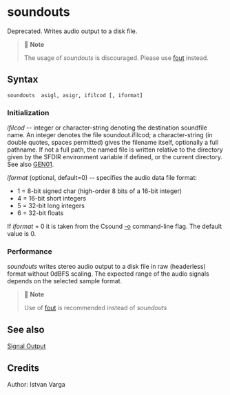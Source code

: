 <!--
id:soundouts
category:Signal I/O:Signal Output
-->
# soundouts
Deprecated. Writes audio output to a disk file.

> :memo: **Note**
>
> The usage of _soundouts_ is discouraged. Please use  [fout](../../opcodes/fout) instead.


## Syntax
``` csound-orc
soundouts  asigl, asigr, ifilcod [, iformat]
```

### Initialization

_ifilcod_ -- integer or character-string denoting the destination soundfile name. An integer denotes the file soundout.ifilcod; a character-string (in double quotes, spaces permitted) gives the filename itself, optionally a full pathname. If not a full path, the named file is written relative to the directory given by the SFDIR environment variable if defined, or the current directory. See also [GEN01](../../scoregens/gen01).

_iformat_ (optional, default=0) -- specifies the audio data file format:

*  1 = 8-bit signed char (high-order 8 bits of a 16-bit integer)
*  4 = 16-bit short integers
*  5 = 32-bit long integers
*  6 = 32-bit floats

If _iformat_ = 0 it is taken from the Csound [-o](../../) command-line flag. The default value is 0.

### Performance

_soundouts_ writes stereo audio output to a disk file in raw (headerless) format without 0dBFS scaling. The expected range of the audio signals depends on the selected sample format.

> :memo: **Note**
>
> Use of [fout](../../opcodes/fout) is recommended instead of _soundouts_

## See also

[Signal Output](../../sigio/output)

## Credits

Author: Istvan Varga<br>
